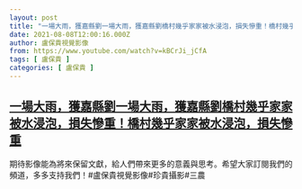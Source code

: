 ```yaml
---
layout: post
title: "一場大雨，獲嘉縣劉一場大雨，獲嘉縣劉橋村幾乎家家被水浸泡，損失慘重！橋村幾乎家家被水浸泡，損失慘重"
date: 2021-08-08T12:00:16.000Z
author: 盧保貴視覺影像
from: https://www.youtube.com/watch?v=kBCrJi_jCfA
tags: [ 盧保貴 ]
categories: [ 盧保貴 ]
---
```

<!--1628424016000-->
[一場大雨，獲嘉縣劉一場大雨，獲嘉縣劉橋村幾乎家家被水浸泡，損失慘重！橋村幾乎家家被水浸泡，損失慘重](https://www.youtube.com/watch?v=kBCrJi_jCfA)
------

<div>
期待影像能為將來保留文獻，給人們帶來更多的意義與思考。希望大家訂閱我們的頻道，多多支持我們！#盧保貴視覺影像#珍貴攝影#三農
</div>
